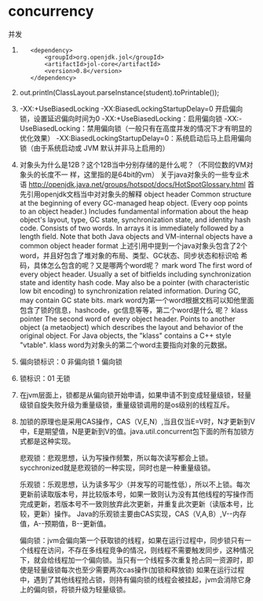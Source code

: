 # concurrency
并发

1.        <dependency>
              <groupId>org.openjdk.jol</groupId>
              <artifactId>jol-core</artifactId>
              <version>0.8</version>
          </dependency>
2.  out.println(ClassLayout.parseInstance(student).toPrintable());

3. -XX:+UseBiasedLocking -XX:BiasedLockingStartupDelay=0   开启偏向锁，设置延迟偏向时间为0
    -XX:+UseBiasedLocking：启用偏向锁
    -XX:-UseBiasedLocking：禁用偏向锁（一般只有在高度并发的情况下才有明显的优化效果）
    -XX:BiasedLockingStartupDelay=0：系统启动后马上启用偏向锁（由于系统启动或 JVM 默认并非马上启用的）

4.  对象头为什么是12B？这个12B当中分别存储的是什么呢？（不同位数的VM对象头的长度不一 样，这里指的是64bit的vm）
    关于java对象头的一些专业术语 http://openjdk.java.net/groups/hotspot/docs/HotSpotGlossary.html 
    首先引用openjdk文档当中对对象头的解释 
     object header 
    Common structure at the beginning of every GC-managed heap object. (Every oop points to an object header.) Includes fundamental information about the heap object's layout, type, GC state, synchronization state, and identity hash code. Consists of two words. In arrays it is immediately followed by a length field. Note that both Java objects and VM-internal objects have a common object header format 
    上述引用中提到一个java对象头包含了2个word，并且好包含了堆对象的布局、类型、GC状态、同步状态和标识哈 希码，具体怎么包含的呢？又是哪两个word呢？ 
     mark word 
    The first word of every object header. Usually a set of bitfields including synchronization state and identity hash code. May also be a pointer (with characteristic low bit encoding) to synchronization related information. During GC, may contain GC state bits. 
    mark word为第一个word根据文档可以知他里面包含了锁的信息，hashcode，gc信息等等，第二个word是什么 呢？
     klass pointer 
     The second word of every object header. Points to another object (a metaobject) which describes the layout and behavior of the original object. For Java objects, the "klass" contains a C++ style "vtable". 
     klass word为对象头的第二个word主要指向对象的元数据。


5. 偏向锁标识：0 非偏向锁   1 偏向锁
6. 锁标识：01 无锁     

7. 在jvm层面上，锁都是从偏向锁开始申请，如果申请不到变成轻量级锁，轻量级锁自旋失败升级为重量级锁，重量级锁调用的是os级别的线程互斥。

8. 加锁的原理也是采用CAS操作，CAS（V,E,N）,当且仅当E=V时，N才更新到V中，E是期望值，N是更新到V的值。java.util.concurrent包下面的所有加锁方式都是这种实现。

   悲观锁：悲观思想，认为写操作频繁，所以每次读写都会上锁。sycchronized就是悲观锁的一种实现，同时也是一种重量级锁。

   乐观锁：乐观思想，认为读多写少（并发写的可能性低），所以不上锁。每次更新前读取版本号，并比较版本号，如果一致则认为没有其他线程的写操作而完成更新，若版本号不一致则放弃此次更新，并重复此次更新（读版本号，比较，更新）操作。
   Java的乐观锁主要由CAS实现，CAS（V,A,B）,V--内存值，A--预期值，B--更新值。
   
   偏向锁：jvm会偏向第一个获取锁的线程，如果在运行过程中，同步锁只有一个线程在访问，不存在多线程竞争的情况，则线程不需要触发同步，这种情况下，就会给线程加一个偏向锁。当只有一个线程多次重复抢占同一资源时，即使是轻量级锁每次也至少需要两次cas操作(加锁和释放锁)
   如果在运行过程中，遇到了其他线程抢占锁，则持有偏向锁的线程会被挂起，jvm会消除它身上的偏向锁，将锁升级为轻量级锁。
